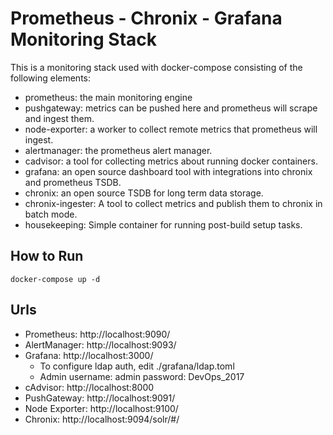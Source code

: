 # Prometheus - Chronix - Grafana Monitoring Stack
This is a monitoring stack used with docker-compose consisting of the following elements:

- prometheus: the main monitoring engine
- pushgateway: metrics can be pushed here and prometheus will scrape and ingest them.
- node-exporter: a worker to collect remote metrics that prometheus will ingest.
- alertmanager: the prometheus alert manager.
- cadvisor: a tool for collecting metrics about running docker containers.
- grafana: an open source dashboard tool with integrations into chronix and prometheus TSDB.
- chronix: an open source TSDB for long term data storage.
- chronix-ingester: A tool to collect metrics and publish them to chronix in batch mode.
- housekeeping: Simple container for running post-build setup tasks.


## How to Run
```
docker-compose up -d
```

## Urls
- Prometheus: http://localhost:9090/
- AlertManager: http://localhost:9093/
- Grafana: http://localhost:3000/
  * To configure ldap auth, edit ./grafana/ldap.toml
  * Admin username: admin password: DevOps_2017
- cAdvisor: http://localhost:8000
- PushGateway: http://localhost:9091/
- Node Exporter: http://localhost:9100/
- Chronix: http://localhost:9094/solr/#/
